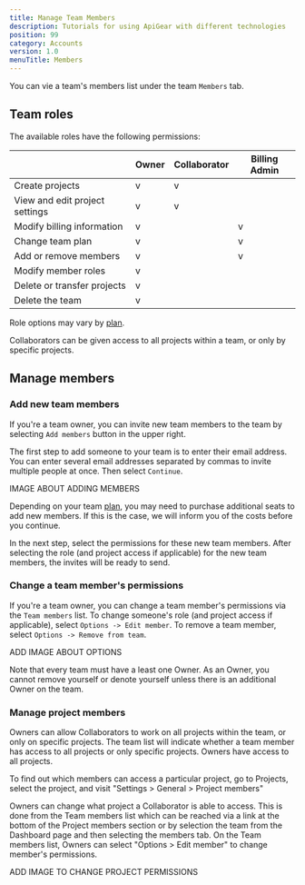 ```yaml
---
title: Manage Team Members
description: Tutorials for using ApiGear with different technologies
position: 99
category: Accounts
version: 1.0
menuTitle: Members
---
```


You can vie a team's members list under the team `Members` tab.

## Team roles

The available roles have the following permissions:

|                                | Owner | Collaborator | Billing Admin |
| ------------------------------ | ----- | ------------ | ------------- |
| Create projects                | v     | v            |               |
| View and edit project settings | v     | v            |               |
| Modify billing information     | v     |              | v             |
| Change team plan               | v     |              | v             |
| Add or remove members          | v     |              | v             |
| Modify member roles            | v     |              |               |
| Delete or transfer projects    | v     |              |               |
| Delete the team                | v     |              |               |

Role options may vary by [plan](https://apigear.io/pricing).

Collaborators can be given access to all projects within a team, or only by specific projects.

## Manage members

### Add new team members

If you're a team owner, you can invite new team members to the team by selecting `Add members` button in the upper right.

The first step to add someone to your team is to enter their email address. You can enter several email addresses separated by commas to invite multiple people at once. Then select `Continue`.

IMAGE ABOUT ADDING MEMBERS

Depending on your team [plan](https://apigear.io/pricing), you may need to purchase additional seats to add new members. If this is the case, we will inform you of the costs before you continue.

In the next step, select the permissions for these new team members. After selecting the role (and project access if applicable) for the new team members, the invites will be ready to send.

### Change a team member's permissions

If you're a team owner, you can change a team member's permissions via the `Team members` list. To change someone's role (and project access if applicable), select `Options -> Edit member`. To remove a team member, select `Options -> Remove from team`.

ADD IMAGE ABOUT OPTIONS

Note that every team must have a least one Owner. As an Owner, you cannot remove yourself or denote yourself unless there is an additional Owner on the team.

### Manage project members

Owners can allow Collaborators to work on all projects within the team, or only on specific projects. The team list will indicate whether a team member has access to all projects or only specific projects. Owners have access to all projects.

To find out which members can access a particular project, go to Projects, select the project, and visit "Settings > General > Project members"

Owners can change what project a Collaborator is able to access. This is done from the Team members list which can be reached via a link at the bottom of the Project members section or by selection the team from the Dashboard page and then selecting the members tab. On the Team members list, Owners can select "Options > Edit member" to change member's permissions.

ADD IMAGE TO CHANGE PROJECT PERMISSIONS
